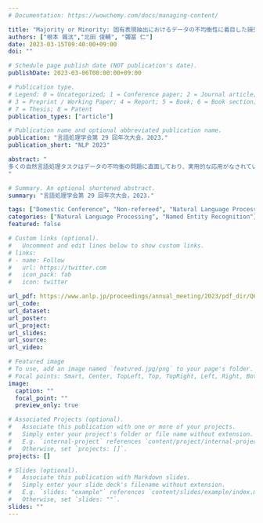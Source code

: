 ```yaml
---
# Documentation: https://wowchemy.com/docs/managing-content/

title: "Majority or Minority: 固有表現抽出におけるデータの不均衡性に着目した損失関数の提案"
authors: ["根本 颯汰","北田 俊輔", "彌冨 仁"]
date: 2023-03-15T09:40:00+09:00
doi: ""

# Schedule page publish date (NOT publication's date).
publishDate: 2023-03-06T00:00:00+09:00

# Publication type.
# Legend: 0 = Uncategorized; 1 = Conference paper; 2 = Journal article;
# 3 = Preprint / Working Paper; 4 = Report; 5 = Book; 6 = Book section;
# 7 = Thesis; 8 = Patent
publication_types: ["article"]

# Publication name and optional abbreviated publication name.
publication: "言語処理学会第 29 回年次大会，2023."
publication_short: "NLP 2023"

abstract: "
多くの自然言語処理タスクはデータの不均衡の問題に直面しており、実用的な応用がなされている固有表現抽出もその一つである。固有表現抽出は抽出対象の固有表現以外のトークンすべてが O クラスとなるため、O クラスが大多数を占める不均衡なデータとなっている。本論文では、固有表現抽出における不均衡性に着目した新たな損失関数 majorityor minority loss (MoM loss) を提案する。提案手法の核となるアイディアは多数派のクラスである O クラスのトークンのみを計算対象した loss を従来のモデルの損失関数に追加するものである。実験を通じて MoM loss がマルチクラス、2 クラス分類問わず、言語非依存で性能向上に寄与することを確認した。
"

# Summary. An optional shortened abstract.
summary: "言語処理学会第 29 回年次大会，2023."

tags: ["Domestic Conference", "Non-refereed", "Natural Language Processing", "ANLP"]
categories: ["Natural Language Processing", "Named Entity Recognition"]
featured: false

# Custom links (optional).
#   Uncomment and edit lines below to show custom links.
# links:
# - name: Follow
#   url: https://twitter.com
#   icon_pack: fab
#   icon: twitter

url_pdf: https://www.anlp.jp/proceedings/annual_meeting/2023/pdf_dir/Q6-9.pdf
url_code:
url_dataset:
url_poster:
url_project:
url_slides:
url_source:
url_video:

# Featured image
# To use, add an image named `featured.jpg/png` to your page's folder. 
# Focal points: Smart, Center, TopLeft, Top, TopRight, Left, Right, BottomLeft, Bottom, BottomRight.
image:
  caption: ""
  focal_point: ""
  preview_only: true

# Associated Projects (optional).
#   Associate this publication with one or more of your projects.
#   Simply enter your project's folder or file name without extension.
#   E.g. `internal-project` references `content/project/internal-project/index.md`.
#   Otherwise, set `projects: []`.
projects: []

# Slides (optional).
#   Associate this publication with Markdown slides.
#   Simply enter your slide deck's filename without extension.
#   E.g. `slides: "example"` references `content/slides/example/index.md`.
#   Otherwise, set `slides: ""`.
slides: ""
---
```

